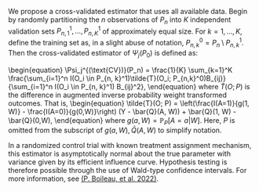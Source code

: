 We propose a cross-validated estimator that uses all available data. Begin by
randomly partitioning the $n$ observations of $P_n$ into $K$ independent
validation sets $P_{n, 1}^1, \ldots, P_{n, K}^1$ of approximately equal size.
For $k=1,\ldots, K$, define the training set as, in a slight abuse of notation,
$P_{n, k}^0 = P_n \setminus P_{n,k}^1$. Then the cross-validated estimator of
$\Psi_j(P_0)$ is defined as:

\begin{equation}
  \Psi_j^{(\text{CV})}(P_n) = \frac{1}{K} \sum_{k=1}^K
  \frac{\sum_{i=1}^n I(O_i \in P_{n, k}^1)\tilde{T}(O_i; P_{n,k}^0)B_{ij}}
  {\sum_{i=1}^n I(O_i \in P_{n, k}^1) B_{ij}^2},
\end{equation}
where $\tilde{T}(O;P)$ is the difference in augmented inverse probability
weight transformed outcomes. That is,
\begin{equation}
    \tilde{T}(O; P) = \left(\frac{I(A=1)}{g(1, W)} -
    \frac{I(A=0)}{g(0,W)}\right)
    (Y - \bar{Q}(A, W)) + \bar{Q}(1, W) - \bar{Q}(0,W),
\end{equation}
where $g(a,W) = \mathbb{P}_{P}[A=a|W]$. Here, $P$ is omitted from the subscript
of $g(a,W),\bar{Q}(A,W)$ to simplify notation.

In a randomized control trial with known treatment assignment mechanism, this
estimator is asymptotically normal about the true parameter with variance given
by its efficient influence curve. Hypothesis testing is therefore possible
through the use of Wald-type confidence intervals. For more information, see
[(P. Boileau, et al.  2022)](https://arxiv.org/abs/2205.01285).
